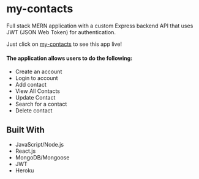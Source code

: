# my-contacts

Full stack MERN application with a custom Express backend API that uses JWT (JSON Web Token) for authentication.

Just click on [my-contacts](https://agile-wave-01583.herokuapp.com/) to see this app live!

#### The application allows users to do the following: 

<ul>
    <li>Create an account</li>
    <li>Login to account</li>
    <li>Add contact</li>
    <li>View All Contacts</li>
    <li>Update Contact</li>
    <li>Search for a contact</li>
    <li>Delete contact</li>
</ul>

## Built With

<ul>
    <li>JavaScript/Node.js</li>
    <li>React.js</li>
    <li>MongoDB/Mongoose</li>
    <li>JWT</li>
    <li>Heroku</li>
</ul>

